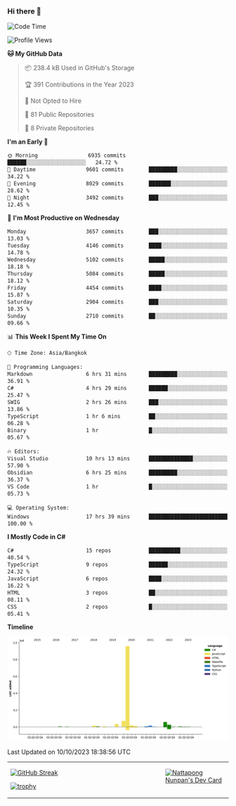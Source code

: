 ### Hi there 👋

<!--START_SECTION:waka-->
![Code Time](http://img.shields.io/badge/Code%20Time-766%20hrs%2026%20mins-blue)

![Profile Views](http://img.shields.io/badge/Profile%20Views-0-blue)

**🐱 My GitHub Data** 

> 📦 238.4 kB Used in GitHub's Storage 
 > 
> 🏆 391 Contributions in the Year 2023
 > 
> 🚫 Not Opted to Hire
 > 
> 📜 81 Public Repositories 
 > 
> 🔑 8 Private Repositories 
 > 
**I'm an Early 🐤** 

```text
🌞 Morning                6935 commits        ██████░░░░░░░░░░░░░░░░░░░   24.72 % 
🌆 Daytime                9601 commits        █████████░░░░░░░░░░░░░░░░   34.22 % 
🌃 Evening                8029 commits        ███████░░░░░░░░░░░░░░░░░░   28.62 % 
🌙 Night                  3492 commits        ███░░░░░░░░░░░░░░░░░░░░░░   12.45 % 
```
📅 **I'm Most Productive on Wednesday** 

```text
Monday                   3657 commits        ███░░░░░░░░░░░░░░░░░░░░░░   13.03 % 
Tuesday                  4146 commits        ████░░░░░░░░░░░░░░░░░░░░░   14.78 % 
Wednesday                5102 commits        █████░░░░░░░░░░░░░░░░░░░░   18.18 % 
Thursday                 5084 commits        █████░░░░░░░░░░░░░░░░░░░░   18.12 % 
Friday                   4454 commits        ████░░░░░░░░░░░░░░░░░░░░░   15.87 % 
Saturday                 2904 commits        ███░░░░░░░░░░░░░░░░░░░░░░   10.35 % 
Sunday                   2710 commits        ██░░░░░░░░░░░░░░░░░░░░░░░   09.66 % 
```


📊 **This Week I Spent My Time On** 

```text
🕑︎ Time Zone: Asia/Bangkok

💬 Programming Languages: 
Markdown                 6 hrs 31 mins       █████████░░░░░░░░░░░░░░░░   36.91 % 
C#                       4 hrs 29 mins       ██████░░░░░░░░░░░░░░░░░░░   25.47 % 
SWIG                     2 hrs 26 mins       ███░░░░░░░░░░░░░░░░░░░░░░   13.86 % 
TypeScript               1 hr 6 mins         ██░░░░░░░░░░░░░░░░░░░░░░░   06.28 % 
Binary                   1 hr                █░░░░░░░░░░░░░░░░░░░░░░░░   05.67 % 

🔥 Editors: 
Visual Studio            10 hrs 13 mins      ██████████████░░░░░░░░░░░   57.90 % 
Obsidian                 6 hrs 25 mins       █████████░░░░░░░░░░░░░░░░   36.37 % 
VS Code                  1 hr                █░░░░░░░░░░░░░░░░░░░░░░░░   05.73 % 

💻 Operating System: 
Windows                  17 hrs 39 mins      █████████████████████████   100.00 % 
```

**I Mostly Code in C#** 

```text
C#                       15 repos            ██████████░░░░░░░░░░░░░░░   40.54 % 
TypeScript               9 repos             ██████░░░░░░░░░░░░░░░░░░░   24.32 % 
JavaScript               6 repos             ████░░░░░░░░░░░░░░░░░░░░░   16.22 % 
HTML                     3 repos             ██░░░░░░░░░░░░░░░░░░░░░░░   08.11 % 
CSS                      2 repos             █░░░░░░░░░░░░░░░░░░░░░░░░   05.41 % 
```



**Timeline**

![Lines of Code chart](https://raw.githubusercontent.com/aixasz/aixasz/main/assets/bar_graph.png)


 Last Updated on 10/10/2023 18:38:56 UTC
<!--END_SECTION:waka-->

<table>
<tr>
<td width="70%" valign="top">
 
 [![GitHub Streak](http://github-readme-streak-stats.herokuapp.com?user=aixasz&theme=github-dark&hide_border=true&date_format=%5BY%20%5DM%20j)](https://git.io/streak-stats)

 [![trophy](https://github-profile-trophy.vercel.app/?username=aixasz&theme=onedark)](https://github.com/ryo-ma/github-profile-trophy)
 </td>
<td width="30%" valign="top">
 
<a href="https://app.daily.dev/aixasz"><img src="https://api.daily.dev/devcards/403207936e6547c9a85ea449e9f3abe8.png?r=re8" alt="Nattapong Nunpan's Dev Card"/></a>

 </td>
</tr>
</table>
 
